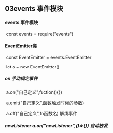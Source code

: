 ## 03events 事件模块 

#### events 事件模块

​	const events = require("events")

#### EventEmitter类

​	const EventEmitter = events.EventEmitter

​	let a = new EventEmitter()

##### 	on  手动绑定事件     

​		a.on("自己定义",fuction(){})

​		a.emit("自己定义",函数触发时候的参数)

​		a.off("自己定义",fn函数名)  解绑事件

##### 	newListener		a.on("newListener",()=>{})  自动触发

​	

